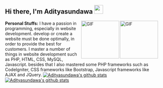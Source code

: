 ## Hi there, I'm Adityasundawa <img src="https://github.com/TheDudeThatCode/TheDudeThatCode/blob/master/Assets/Hi.gif" width="29px">

<img align="right" alt="GIF" height="125px" src="https://i.giphy.com/media/LMt9638dO8dftAjtco/200.webp" />
<img align="right" alt="GIF" height="125px" src="https://bhavinrana.files.wordpress.com/2011/09/13150147532758826.gif" />

**Personal Stuffs:**
I have a passion in programming, especially in website development. develop or create a website must be done optimally, in order to provide the best for customers. I master a number of things in website development such as PHP, HTML, CSS, MySQL, Javascript. besides that I also mastered some PHP frameworks such as CodeIgniter, CSS frameworks like Bootstrap, Javascript frameworks like AJAX and JQuery.
  <a href="https://github.com/Adityasundawa/">
   <img align="center" src="https://github-readme-stats.vercel.app/api/top-langs/?username=Adityasundawa&layout=compact" alt="Adityasundawa's github stats"/>
   </a>
 <a href="https://github.com/Adityasundawa/">
   <img align="center" src="https://github-readme-stats.vercel.app/api?username=Adityasundawa&hide=issues&count_private=true&show_icons=true" alt="Adityasundawa's github stats" />
   </a>


